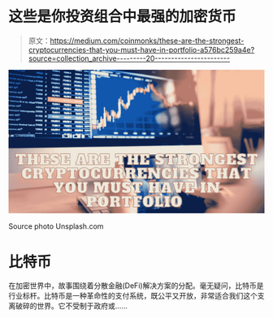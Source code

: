 # 这些是你投资组合中最强的加密货币

> 原文：<https://medium.com/coinmonks/these-are-the-strongest-cryptocurrencies-that-you-must-have-in-portfolio-a576bc259a4e?source=collection_archive---------20----------------------->

![](img/0689dc5f2d4c47a545cb090fcb727b70.png)

Source photo Unsplash.com

# 比特币

在加密世界中，故事围绕着分散金融(DeFi)解决方案的分配。毫无疑问，比特币是行业标杆。比特币是一种革命性的支付系统，既公平又开放，非常适合我们这个支离破碎的世界。它不受制于政府或……